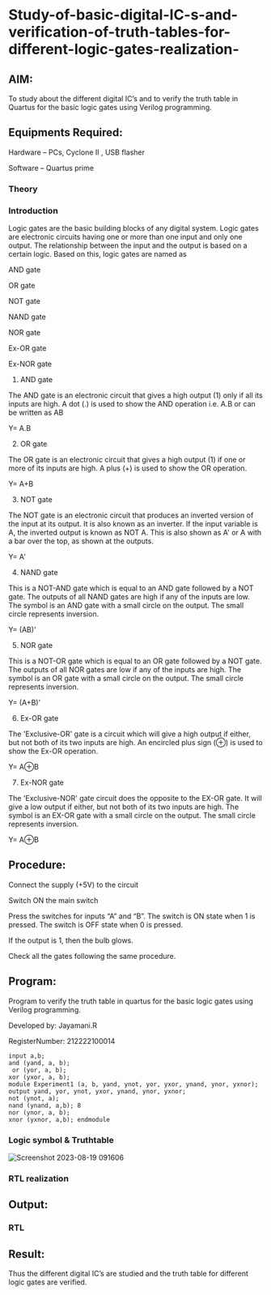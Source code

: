 # Study-of-basic-digital-IC-s-and-verification-of-truth-tables-for-different-logic-gates-realization-
## AIM:

To study about the different digital IC’s and to verify the truth table in Quartus for the basic logic gates using Verilog programming.

## Equipments Required:

Hardware – PCs, Cyclone II , USB flasher

Software – Quartus prime

### Theory

### Introduction

Logic gates are the basic building blocks of any digital system. Logic gates are electronic circuits having one or more than one input and only one output. The relationship 
between the input and the output is based on a certain logic. Based on this, logic gates are named as

AND gate

OR gate

NOT gate

NAND gate

NOR gate

Ex-OR gate

Ex-NOR gate

1) AND gate

The AND gate is an electronic circuit that gives a high output (1) only if all its inputs are high. A dot (.) is used to show the AND operation i.e. A.B or can be written as AB

Y= A.B

2) OR gate

The OR gate is an electronic circuit that gives a high output (1) if one or more of its inputs are high. A plus (+) is used to show the OR operation.

Y= A+B

3) NOT gate

The NOT gate is an electronic circuit that produces an inverted version of the input at its output. It is also known as an inverter. If the input variable is A, the inverted output is known as NOT A. This is also shown as A' or A with a bar over the top, as shown at the outputs.

Y= A'

4) NAND gate

This is a NOT-AND gate which is equal to an AND gate followed by a NOT gate. The outputs of all NAND gates are high if any of the inputs are low. The symbol is an AND gate with a small circle on the output. The small circle represents inversion.

Y= (AB)’

5) NOR gate

This is a NOT-OR gate which is equal to an OR gate followed by a NOT gate. The outputs of all NOR gates are low if any of the inputs are high. The symbol is an OR gate with a small circle on the output. The small circle represents inversion.

Y= (A+B)’

6) Ex-OR gate

The 'Exclusive-OR' gate is a circuit which will give a high output if either, but not both of its two inputs are high. An encircled plus sign (⊕) is used to show the Ex-OR operation.

Y= A⊕B

7) Ex-NOR gate

The 'Exclusive-NOR' gate circuit does the opposite to the EX-OR gate. It will give a low output if either, but not both of its two inputs are high. The symbol is an EX-OR gate with a small circle on the output. The small circle represents inversion.

Y= A⊕B

## Procedure:

Connect the supply (+5V) to the circuit

Switch ON the main switch

Press the switches for inputs “A” and “B”. The switch is ON state when 1 is pressed. The switch is OFF state when 0 is pressed.

If the output is 1, then the bulb glows.

Check all the gates following the same procedure.

## Program:

Program to verify the truth table in quartus for the basic logic gates using Verilog programming.

Developed by: Jayamani.R 

RegisterNumber: 212222100014 
```
input a,b;
and (yand, a, b);
 or (yor, a, b);
xor (yxor, a, b);
module Experiment1 (a, b, yand, ynot, yor, yxor, ynand, ynor, yxnor);
output yand, yor, ynot, yxor, ynand, ynor, yxnor;
not (ynot, a);
nand (ynand, a,b); 8
nor (ynor, a, b);
xnor (yxnor, a,b); endmodule
```
### Logic symbol & Truthtable
![Screenshot 2023-08-19 091606](https://github.com/Jayamani25/Study-of-basic-digital-IC-s-and-verification-of-truth-tables-for-different-logic-gates-realization-/assets/85949888/5ea4eccc-a00f-4c39-8d48-68c5c5dc3950)

### RTL realization

## Output:

### RTL

## Result:

Thus the different digital IC’s are studied and the truth table for different logic gates are verified.
